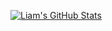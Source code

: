 [![Liam's GitHub Stats](https://github-readme-stats.vercel.app/api?username=liamtw22)](https://github.com/liamtw22/github-readme-stats)
